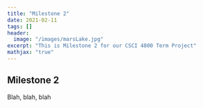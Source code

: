 ```yaml
---
title: "Milestone 2"
date: 2021-02-11
tags: []
header: 
  image: "/images/marsLake.jpg"
excerpt: "This is Milestone 2 for our CSCI 4800 Term Project"
mathjax: "true"
---
```

## Milestone 2

Blah, blah, blah
